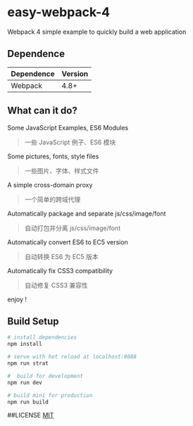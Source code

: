 # easy-webpack-4
Webpack 4 simple example to quickly build a web application


## Dependence
Dependence         |Version
-------------------|-------
Webpack            |4.8+

## What can it do?
Some JavaScript Examples, ES6 Modules
> 一些 JavaScript 例子、ES6 模块

Some pictures, fonts, style files
> 一些图片、字体、样式文件

A simple cross-domain proxy
> 一个简单的跨域代理

Automatically package and separate js/css/image/font
> 自动打包并分离 js/css/image/font

Automatically convert ES6 to EC5 version
> 自动转换 ES6 为 EC5 版本

Automatically fix CSS3 compatibility
> 自动修复 CSS3 兼容性

enjoy !

## Build Setup

``` bash
# install dependencies
npm install

# serve with hot reload at localhost:8088
npm run strat

#  build for development
npm run dev

# build mini for production
npm run build
```


##LICENSE
[MIT](LICENSE)